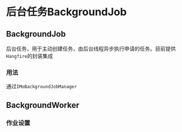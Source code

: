 # 后台任务BackgroundJob

## BackgroundJob

后台任务，用于主动创建任务，由后台线程异步执行申请的任务。目前提供`Hangfire`的封装集成

### 用法

通过`IMoBackgroundJobManager`




## BackgroundWorker

### 作业设置


```cs


```
